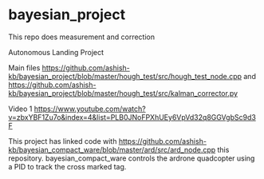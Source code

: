 # bayesian_project
This repo does measurement and correction

Autonomous Landing Project 

Main files https://github.com/ashish-kb/bayesian_project/blob/master/hough_test/src/hough_test_node.cpp 
and https://github.com/ashish-kb/bayesian_project/blob/master/hough_test/src/kalman_corrector.py

Video 
1 https://www.youtube.com/watch?v=zbxYBF1Zu7o&index=4&list=PLB0JNoFPXhUEy6VpVd32q8GGVgbSc9d3F

This project has linked code with https://github.com/ashish-kb/bayesian_compact_ware/blob/master/ard/src/ard_node.cpp this repository. bayesian_compact_ware controls the ardrone quadcopter using a PID to track the cross marked tag.

